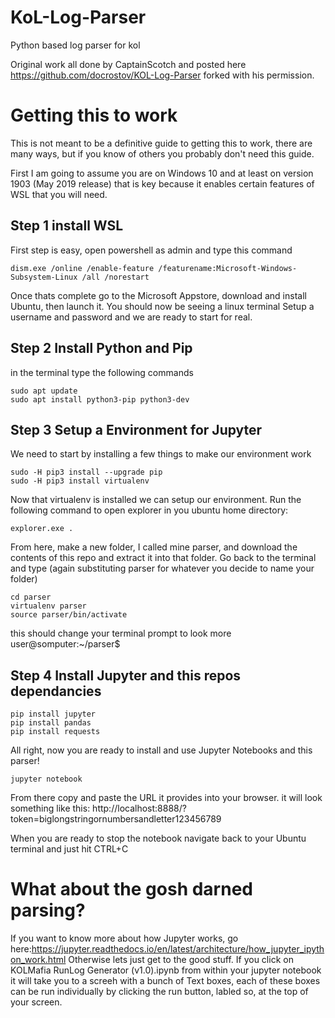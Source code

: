 # KoL-Log-Parser
Python based log parser for kol

Original work all done by CaptainScotch and posted here https://github.com/docrostov/KOL-Log-Parser forked with his permission.

# Getting this to work
This is not meant to be a definitive guide to getting this to work, there are many ways, but if you know of others you probably don't need this guide.

First I am going to assume you are on Windows 10 and at least on version 1903 (May 2019 release) that is key because it enables certain features of WSL that you will need.

## Step 1 install WSL
First step is easy, open powershell as admin and type this command 

```dism.exe /online /enable-feature /featurename:Microsoft-Windows-Subsystem-Linux /all /norestart```

Once thats complete go to the Microsoft Appstore, download and install Ubuntu, then launch it. You should now be seeing a linux terminal  Setup a username and password and we are ready to start for real.

## Step 2 Install Python and Pip

in the terminal type the following commands
```
sudo apt update
sudo apt install python3-pip python3-dev

```

## Step 3 Setup a Environment for Jupyter

We need to start by installing a few things to make our environment work

```
sudo -H pip3 install --upgrade pip
sudo -H pip3 install virtualenv
```

Now that virtualenv is installed we can setup our environment. Run the following command to open explorer in you ubuntu home directory:
```
explorer.exe .
```
From here, make a new folder, I called mine parser, and download the contents of this repo and extract it into that folder. Go back to the terminal and type (again substituting parser for whatever you decide to name your folder)
```
cd parser
virtualenv parser
source parser/bin/activate
```
this should change your terminal prompt to look more user@somputer:~/parser$

## Step 4 Install Jupyter and this repos dependancies
```
pip install jupyter
pip install pandas
pip install requests
```
All right, now you are ready to install and use Jupyter Notebooks and this parser!

```jupyter notebook```

From there copy and paste the URL it provides into your browser. it will look something like this:
http://localhost:8888/?token=biglongstringornumbersandletter123456789

When you are ready to stop the notebook navigate back to your Ubuntu terminal and just hit CTRL+C

# What about the gosh darned parsing?
If you want to know more about how Jupyter works, go here:https://jupyter.readthedocs.io/en/latest/architecture/how_jupyter_ipython_work.html
Otherwise lets just get to the good stuff.
If you click on KOLMafia RunLog Generator (v1.0).ipynb from within your jupyter notebook it will take you to a screeh with a bunch of Text boxes, each of these boxes can be run individually by clicking the run button, labled so, at the top of your screen. 
